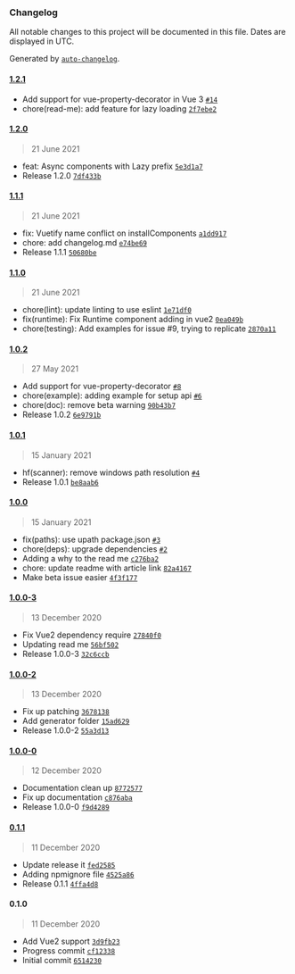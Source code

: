 ### Changelog

All notable changes to this project will be documented in this file. Dates are displayed in UTC.

Generated by [`auto-changelog`](https://github.com/CookPete/auto-changelog).

#### [1.2.1](https://github.com/harlan-zw/vue-cli-plugin-import-components/compare/1.2.0...1.2.1)

- Add support for vue-property-decorator in Vue 3 [`#14`](https://github.com/harlan-zw/vue-cli-plugin-import-components/pull/14)
- chore(read-me): add feature for lazy loading [`2f7ebe2`](https://github.com/harlan-zw/vue-cli-plugin-import-components/commit/2f7ebe2bc0cd3382b850dca5ee9f035da5ec9132)

#### [1.2.0](https://github.com/harlan-zw/vue-cli-plugin-import-components/compare/1.1.1...1.2.0)

> 21 June 2021

- feat: Async components with Lazy prefix [`5e3d1a7`](https://github.com/harlan-zw/vue-cli-plugin-import-components/commit/5e3d1a79daa4ca30c59cdd53766bc45f1653967a)
- Release 1.2.0 [`7df433b`](https://github.com/harlan-zw/vue-cli-plugin-import-components/commit/7df433b5aecd57e64b779adf10f2c538f801bd94)

#### [1.1.1](https://github.com/harlan-zw/vue-cli-plugin-import-components/compare/1.1.0...1.1.1)

> 21 June 2021

- fix: Vuetify name conflict on installComponents [`a1dd917`](https://github.com/harlan-zw/vue-cli-plugin-import-components/commit/a1dd917bd29df23b414b253f58d3065103c29144)
- chore: add changelog.md [`e74be69`](https://github.com/harlan-zw/vue-cli-plugin-import-components/commit/e74be69155e3f62f54472dc4c66a0eb6dd32952b)
- Release 1.1.1 [`50680be`](https://github.com/harlan-zw/vue-cli-plugin-import-components/commit/50680be23e59847f94c05d3ec4fdc35cd56cbbff)

#### [1.1.0](https://github.com/harlan-zw/vue-cli-plugin-import-components/compare/1.0.2...1.1.0)

> 21 June 2021

- chore(lint): update linting to use eslint [`1e71df0`](https://github.com/harlan-zw/vue-cli-plugin-import-components/commit/1e71df028c9fc96cb8491de246a314ca7f54a6d6)
- fix(runtime): Fix Runtime component adding in vue2 [`0ea049b`](https://github.com/harlan-zw/vue-cli-plugin-import-components/commit/0ea049b32a7e969cabf16bc4a4b2d155b3f5c2e1)
- chore(testing): Add examples for issue #9, trying to replicate [`2870a11`](https://github.com/harlan-zw/vue-cli-plugin-import-components/commit/2870a11f9f05807f2bc6231e8b96a526120c441d)

#### [1.0.2](https://github.com/harlan-zw/vue-cli-plugin-import-components/compare/1.0.1...1.0.2)

> 27 May 2021

- Add support for vue-property-decorator [`#8`](https://github.com/harlan-zw/vue-cli-plugin-import-components/pull/8)
- chore(example): adding example for setup api [`#6`](https://github.com/harlan-zw/vue-cli-plugin-import-components/pull/6)
- chore(doc): remove beta warning [`90b43b7`](https://github.com/harlan-zw/vue-cli-plugin-import-components/commit/90b43b72e6256a30adcbca55c3c17e9f9e22f9ee)
- Release 1.0.2 [`6e9791b`](https://github.com/harlan-zw/vue-cli-plugin-import-components/commit/6e9791b780ee3b1d2e7c44d7332f9b944e4ad6ff)

#### [1.0.1](https://github.com/harlan-zw/vue-cli-plugin-import-components/compare/1.0.0...1.0.1)

> 15 January 2021

- hf(scanner): remove windows path resolution [`#4`](https://github.com/harlan-zw/vue-cli-plugin-import-components/pull/4)
- Release 1.0.1 [`be8aab6`](https://github.com/harlan-zw/vue-cli-plugin-import-components/commit/be8aab606cb2239b2cdf68006f8036157fc0c0b8)

#### [1.0.0](https://github.com/harlan-zw/vue-cli-plugin-import-components/compare/1.0.0-3...1.0.0)

> 15 January 2021

- fix(paths): use upath package.json [`#3`](https://github.com/harlan-zw/vue-cli-plugin-import-components/pull/3)
- chore(deps): upgrade dependencies [`#2`](https://github.com/harlan-zw/vue-cli-plugin-import-components/pull/2)
- Adding a why to the read me [`c276ba2`](https://github.com/harlan-zw/vue-cli-plugin-import-components/commit/c276ba21e033b75791fd1b7c717c8fdf067ecff7)
- chore: update readme with article link [`82a4167`](https://github.com/harlan-zw/vue-cli-plugin-import-components/commit/82a416768a0cb854bc810e8ce0e35a4ecf96e67b)
- Make beta issue easier [`4f3f177`](https://github.com/harlan-zw/vue-cli-plugin-import-components/commit/4f3f177cb446a52d53c20e0130599590d436abd3)

#### [1.0.0-3](https://github.com/harlan-zw/vue-cli-plugin-import-components/compare/1.0.0-2...1.0.0-3)

> 13 December 2020

- Fix Vue2 dependency require [`27840f0`](https://github.com/harlan-zw/vue-cli-plugin-import-components/commit/27840f06d988a20d619887f57aba54429422b9d0)
- Updating read me [`56bf502`](https://github.com/harlan-zw/vue-cli-plugin-import-components/commit/56bf502940065f8bf94ce3ee5873897e7a53abf6)
- Release 1.0.0-3 [`32c6ccb`](https://github.com/harlan-zw/vue-cli-plugin-import-components/commit/32c6ccb481b97c5c18113a2a97aa45027e802b70)

#### [1.0.0-2](https://github.com/harlan-zw/vue-cli-plugin-import-components/compare/1.0.0-0...1.0.0-2)

> 13 December 2020

- Fix up patching [`3678138`](https://github.com/harlan-zw/vue-cli-plugin-import-components/commit/3678138b4e7339b346ca482ce2b33098f86a489f)
- Add generator folder [`15ad629`](https://github.com/harlan-zw/vue-cli-plugin-import-components/commit/15ad62996bee32bf464d2a030c8a0369b4460a9b)
- Release 1.0.0-2 [`55a3d13`](https://github.com/harlan-zw/vue-cli-plugin-import-components/commit/55a3d13f7fae666be4acab354cd5be2aa631cf3f)

#### [1.0.0-0](https://github.com/harlan-zw/vue-cli-plugin-import-components/compare/0.1.1...1.0.0-0)

> 12 December 2020

- Documentation clean up [`8772577`](https://github.com/harlan-zw/vue-cli-plugin-import-components/commit/87725772b5f9aed16ff2d0d3f695f9c2b57f5ef6)
- Fix up documentation [`c876aba`](https://github.com/harlan-zw/vue-cli-plugin-import-components/commit/c876aba97d3599c7024d45ac572c6743852be3db)
- Release 1.0.0-0 [`f9d4289`](https://github.com/harlan-zw/vue-cli-plugin-import-components/commit/f9d428999e767a294163ed32ca2336b1662f0691)

#### [0.1.1](https://github.com/harlan-zw/vue-cli-plugin-import-components/compare/0.1.0...0.1.1)

> 11 December 2020

- Update release it [`fed2585`](https://github.com/harlan-zw/vue-cli-plugin-import-components/commit/fed2585fefc9dbf3927438a7d40891d100e18a65)
- Adding npmignore file [`4525a86`](https://github.com/harlan-zw/vue-cli-plugin-import-components/commit/4525a8628df36a26b397e10b451c212fb9e96884)
- Release 0.1.1 [`4ffa4d8`](https://github.com/harlan-zw/vue-cli-plugin-import-components/commit/4ffa4d83bf3918cf115a040392bb6ff45c0f5f4b)

#### 0.1.0

> 11 December 2020

- Add Vue2 support [`3d9fb23`](https://github.com/harlan-zw/vue-cli-plugin-import-components/commit/3d9fb234e59ec87b9bf771f38bff54fb7ce18a1a)
- Progress commit [`cf12338`](https://github.com/harlan-zw/vue-cli-plugin-import-components/commit/cf12338869062610d306dc0cebd2a9050d6b9a89)
- Initial commit [`6514230`](https://github.com/harlan-zw/vue-cli-plugin-import-components/commit/6514230262ba7c68622c9ad5713f81abdfc05b25)
